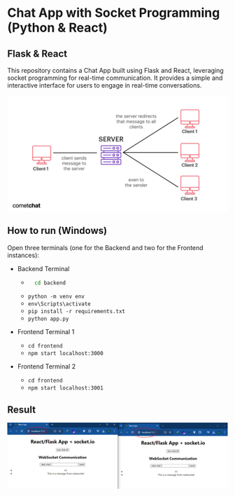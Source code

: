# Chat App with Socket Programming (Python & React)

## Flask & React

This repository contains a Chat App built using Flask and React, leveraging socket programming for real-time communication. It provides a simple and interactive interface for users to engage in real-time conversations.

![alt text](/files/image.jpeg)

## How to run (Windows)

Open three terminals (one for the Backend and two for the Frontend instances):

- Backend Terminal
    - ``` bash
        cd backend
        ```
    - `python -m venv env`
    - `env\Scripts\activate`
    - `pip install -r requirements.txt`
    - `python app.py`

- Frontend Terminal 1
    - `cd frontend`
    - `npm start localhost:3000`

- Frontend Terminal 2
    - `cd frontend`
    - `npm start localhost:3001`


## Result

![alt text](/files/Capture.PNG)

